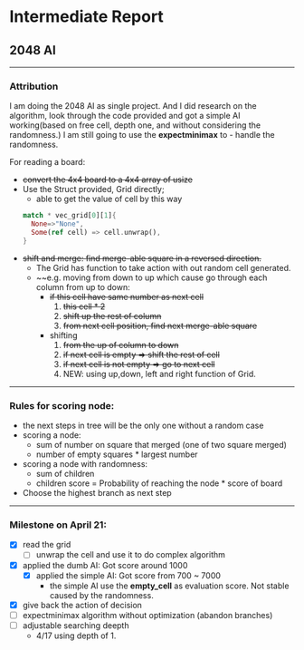 # Intermediate Report
## 2048 AI
---
### Attribution
I am doing the 2048 AI as single project. And I did research on the algorithm, look through the code provided and got a simple AI working(based on free cell, depth one, and without considering the randomness.)
I am still going to use the **expectminimax** to - handle the randomness.

 For reading a board:
  - ~~convert the 4x4 board to a 4x4 array of usize~~
  - Use the Struct provided, Grid directly;
    - able to get the value of cell by this way
    ````Rust
    match * vec_grid[0][1]{
      None=>"None",
      Some(ref cell) => cell.unwrap(),
    }
    ````
  - ~~shift and merge: find merge-able square in a reversed direction.~~
    - The Grid has function to take action with out random cell generated.
    - ~~e.g. moving from down to up which cause go through each column from up to down:
      - ~~if this cell have same number as next cell~~
        1. ~~this cell * 2~~
        2. ~~shift up the rest of column~~
        3. ~~from next cell position, find next merge-able square~~
      - shifting
        1.  ~~from the up of column to down~~
        2. ~~if next cell is empty => shift the rest of cell~~
        3. ~~if next cell is not empty => go to next cell~~
        1. NEW: using up,down, left and right function of Grid.

---
### Rules for scoring node:

- the next steps in tree will be the only one without a random case
- scoring a node:
  - sum of number on square that merged (one of two square merged)
  - number of empty squares * largest number
- scoring a node with randomness:
  - sum of children
  - children score = Probability of reaching the node * score of board
- Choose the highest branch as next step
---
### Milestone on April 21:
- [x] read the grid
  - [ ] unwrap the cell and use it to do complex algorithm
- [x] applied the dumb AI: Got score around 1000
    - [x] applied the simple AI: Got score from 700 ~ 7000
        - the simple AI use the __empty_cell__ as evaluation score. Not stable caused by the randomness.
- [x] give back the action of decision
- [ ] expectminimax algorithm without optimization (abandon branches)
- [ ] adjustable searching deepth
    - 4/17 using depth of 1.
